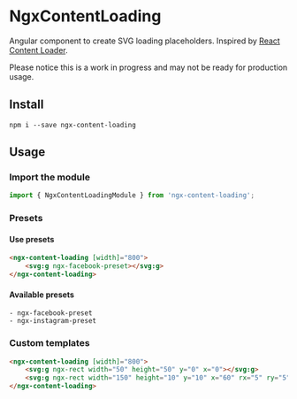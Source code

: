 # NgxContentLoading

Angular component to create SVG loading placeholders. Inspired by [React Content Loader](https://github.com/danilowoz/react-content-loader).


Please notice this is a work in progress and may not be ready for production usage.

## Install


    npm i --save ngx-content-loading


## Usage

### Import the module

```javascript
import { NgxContentLoadingModule } from 'ngx-content-loading';
```

### Presets

#### Use presets

```html
<ngx-content-loading [width]="800">
    <svg:g ngx-facebook-preset></svg:g>
</ngx-content-loading>
```

#### Available presets
    - ngx-facebook-preset
    - ngx-instagram-preset


### Custom templates

```html
<ngx-content-loading [width]="800">
    <svg:g ngx-rect width="50" height="50" y="0" x="0"></svg:g>
    <svg:g ngx-rect width="150" height="10" y="10" x="60" rx="5" ry="5"></svg:g>
</ngx-content-loading>
```
